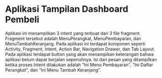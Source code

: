 # Aplikasi Tampilan Dashboard Pembeli
Aplikasi ini menampilkan 3 intent yang terbuat dari 3 file fragment. Fragment tersebut adalah MenuPerangkat, MenuPembayaran, dan MenuTambahKeranjang.
Pada aplikasi ini terdapat komponen seperti Activity, Fragment, Intent, Action Bar, Navigation Drawer, dan Tab Layout. 
Pada aplikasi terdapat button yang akan menampikan keterangan bahwa aplikasi belum dapat berjalan sepenuhnya.
Isi dari pesan yang ditampilkan ketika proses Intent dilakukan adalah "Ini Menu Pembayaran", "Ini Daftar Perangkat", dan "Ini Menu Tambah Keranjang".
